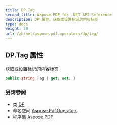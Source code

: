 ```yaml
---
title: DP.Tag
second_title: Aspose.PDF for .NET API Reference
description: DP 属性。获取或设置标记的内容标签
type: docs
weight: 20
url: /zh/net/aspose.pdf.operators/dp/tag/
---
```

## DP.Tag 属性

获取或设置标记的内容标签

```csharp
public string Tag { get; set; }
```

### 另请参阅

* 类 [DP](../)
* 命名空间 [Aspose.Pdf.Operators](../../../aspose.pdf.operators/)
* 程序集 [Aspose.PDF](../../../)
